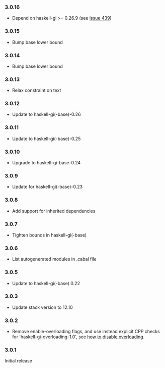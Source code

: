 ### 3.0.16

+ Depend on haskell-gi >= 0.26.9 (see [issue 439](https://github.com/haskell-gi/haskell-gi/issues/439))

### 3.0.15

+ Bump base lower bound

### 3.0.14

+ Bump base lower bound

### 3.0.13

+ Relax constraint on text

### 3.0.12

+ Update to haskell-gi(-base)-0.26

### 3.0.11

+ Update to haskell-gi(-base)-0.25

### 3.0.10

+ Upgrade to haskell-gi-base-0.24

### 3.0.9

+ Update for haskell-gi(-base)-0.23

### 3.0.8

+ Add support for inherited dependencies

### 3.0.7

+ Tighten bounds in haskell-gi(-base)

### 3.0.6

+ List autogenerated modules in .cabal file

### 3.0.5

+ Update to haskell-gi(-base) 0.22

### 3.0.3

+ Update stack version to 12.10

### 3.0.2

+ Remove enable-overloading flags, and use instead explicit CPP checks for 'haskell-gi-overloading-1.0', see [how to disable overloading](https://github.com/haskell-gi/haskell-gi/wiki/Overloading\#disabling-overloading).

### 3.0.1

Initial release
